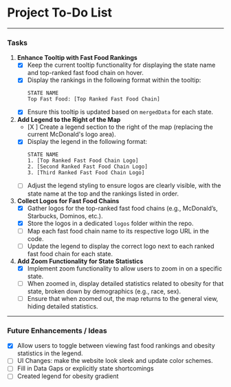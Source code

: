 # Project To-Do List
---

### Tasks

1. **Enhance Tooltip with Fast Food Rankings**
   - [X] Keep the current tooltip functionality for displaying the state name and top-ranked fast food chain on hover.
   - [X] Display the rankings in the following format within the tooltip:
     ```
     STATE NAME
     Top Fast Food: [Top Ranked Fast Food Chain]
     ```
   - [X] Ensure this tooltip is updated based on `mergedData` for each state.

2. **Add Legend to the Right of the Map**
   - [X ] Create a legend section to the right of the map (replacing the current McDonald's logo area).
   - [X] Display the legend in the following format:
     ```
     STATE NAME
     1. [Top Ranked Fast Food Chain Logo]
     2. [Second Ranked Fast Food Chain Logo]
     3. [Third Ranked Fast Food Chain Logo]
     ```
   - [ ] Adjust the legend styling to ensure logos are clearly visible, with the state name at the top and the rankings listed in order.

3. **Collect Logos for Fast Food Chains**
   - [X] Gather logos for the top-ranked fast food chains (e.g., McDonald’s, Starbucks, Dominos, etc.).
   - [X] Store the logos in a dedicated `logos` folder within the repo.
   - [ ] Map each fast food chain name to its respective logo URL in the code.
   - [ ] Update the legend to display the correct logo next to each ranked fast food chain for each state.

4. **Add Zoom Functionality for State Statistics**
   - [X] Implement zoom functionality to allow users to zoom in on a specific state.
   - [ ] When zoomed in, display detailed statistics related to obesity for that state, broken down by demographics (e.g., race, sex).
   - [ ] Ensure that when zoomed out, the map returns to the general view, hiding detailed statistics.

---


### Future Enhancements / Ideas

- [X] Allow users to toggle between viewing fast food rankings and obesity statistics in the legend.
- [ ] UI Changes: make the website look sleek and update color schemes.
- [ ] Fill in Data Gaps or explicitly state shortcomings
- [ ] Created legend for obesity gradient
